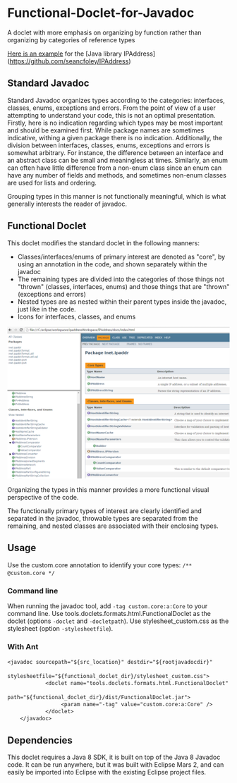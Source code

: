 # Functional-Doclet-for-Javadoc
A doclet with more emphasis on organizing by function rather than organizing by categories of reference types

[Here is an example](https://seancfoley.github.io/IPAddress/IPAddress/apidocs/) for the [Java library IPAddress] (https://github.com/seancfoley/IPAddress)

## Standard Javadoc
Standard Javadoc organizes types according to the categories: interfaces, classes, enums, exceptions and errors.  From the point of view of a user attempting to understand your code, this is not an optimal presentation.  Firstly, here is no indication regarding which types may be most important and should be examined first.  While package names are sometimes indicative, withing a given package there is no indication.  Additionally, the division between interfaces, classes, enums, exceptions and errors is somewhat arbitrary.  For instance, the difference between an interface and an abstract class can be small and meaningless at times.  Similarly, an enum can often have little difference from a non-enum class since an enum can have any number of fields and methods, and sometimes non-enum classes are used for lists and ordering. 

Grouping types in this manner is not functionally meaningful, which is what generally interests the reader of javadoc.  

## Functional Doclet
This doclet modifies the standard doclet in the following manners:
* Classes/interfaces/enums of primary interest are denoted as "core", by using an annotation in the code, and shown separately within the javadoc
* The remaining types are divided into the categories of those things not "thrown" (classes, interfaces, enums) and those things that are "thrown" (exceptions and errors)
* Nested types are as nested within their parent types inside the javadoc, just like in the code.
* Icons for interfaces, classes, and enums

![sample](https://github.com/seancfoley/Functional-Doclet-for-Javadoc/blob/master/Functional%20Doclet%20for%20Javadoc/sample.png)

Organizing the types in this manner provides a more functional visual perspective of the code.

The functionally primary types of interest are clearly identified and separated in the javadoc, throwable types are separated from the remaining, and nested classes are associated with their enclosing types.

## Usage

 Use the custom.core annotation to identify your core types:
`/**
   @custom.core
  */`

### Command line

When running the javadoc tool, add `-tag custom.core:a:Core` to your command line.  Use tools.doclets.formats.html.FunctionalDoclet as the doclet (options `-doclet` and `-docletpath`).  Use stylesheet_custom.css as the stylesheet (option `-stylesheetfile`).

### With Ant

```
<javadoc sourcepath="${src_location}" destdir="${rootjavadocdir}"
			stylesheetfile="${functional_doclet_dir}/stylesheet_custom.css">
			<doclet name="tools.doclets.formats.html.FunctionalDoclet"
				path="${functional_doclet_dir}/dist/FunctionalDoclet.jar">
				 <param name="-tag" value="custom.core:a:Core" />
			</doclet>
	</javadoc>
```

## Dependencies

This doclet requires a Java 8 SDK, it is built on top of the Java 8 Javadoc code.
It can be run anywhere, but it was built with Eclipse Mars 2, and can easily be imported into Eclipse with the existing Eclipse project files.


